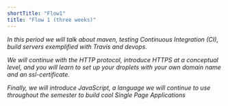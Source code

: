 ```yaml
---
shortTitle: "Flow1"
title: "Flow 1 (three weeks)"
---
```

*In this period we will talk about maven, testing Continuous Integration (CI), build servers exemplified with Travis and devops.*

*We will continue with the HTTP protocol, introduce HTTPS at a conceptual level, and you will learn to set up your droplets with your own domain name and an ssl-certificate.*

*Finally, we will introduce JavaScript, a language we will continue to use throughout the semester to build cool Single Page Applications*